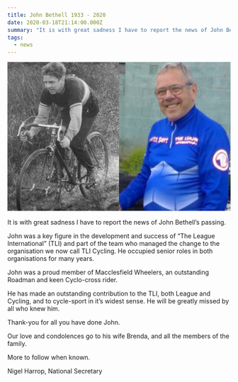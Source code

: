 ```yaml
---
title: John Bethell 1933 - 2020
date: 2020-03-18T21:14:00.000Z
summary: "It is with great sadness I have to report the news of John Bethell’s passing. John was a key figure in the development and success of “The League International” (TLI)..."
tags:
  - news
---
```

![Image of John Bethell racing](/u/news-john-bethell.jpg)

It is with great sadness I have to report the news of John Bethell’s passing.

John was a key figure in the development and success of “The League International” (TLI) and part of the team who managed the change to the organisation we now call TLI Cycling. He occupied senior roles in both organisations for many years.

John was a proud member of Macclesfield Wheelers, an outstanding Roadman and keen Cyclo-cross rider.

He has made an outstanding contribution to the TLI, both League and Cycling, and to cycle-sport in it’s widest sense. He will be greatly missed by all who knew him.

Thank-you for all you have done John.

Our love and condolences go to his wife Brenda, and all the members of the family.

More to follow when known.

Nigel Harrop, National Secretary
